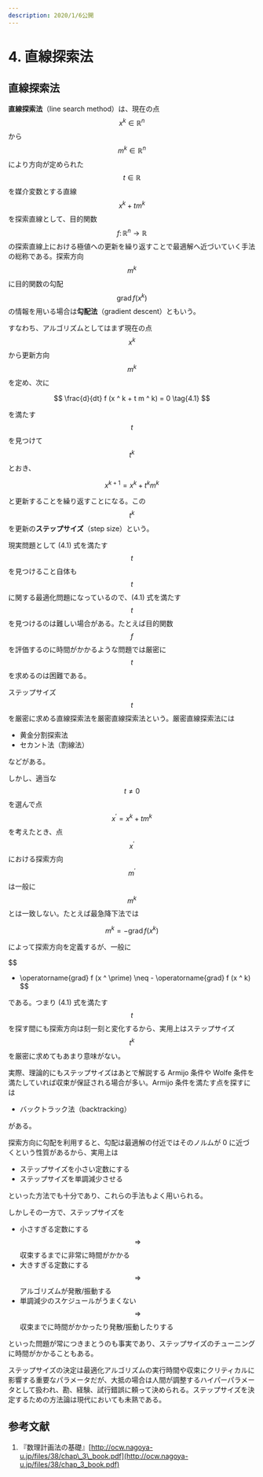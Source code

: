 ```yaml
---
description: 2020/1/6公開
---
```


# 4. 直線探索法

## 直線探索法

**直線探索法**（line search method）は、現在の点$$x ^ k \in \mathbb{R} ^ n$$から$$m ^ k  \in \mathbb{R} ^ n$$により方向が定められた$$t \in \mathbb{R}$$を媒介変数とする直線$$x ^ k + t m ^ k$$を探索直線として、目的関数$$f \colon \mathbb{R} ^ n \to \mathbb{R}$$の探索直線上における極値への更新を繰り返すことで最適解へ近づいていく手法の総称である。探索方向$$m ^ k$$に目的関数の勾配$$\operatorname{grad} f(x ^ k)$$の情報を用いる場合は**勾配法**（gradient descent）ともいう。

すなわち、アルゴリズムとしてはまず現在の点$$x ^ k$$から更新方向$$m ^ k$$を定め、次に

$$
\frac{d}{dt} f (x ^ k + t m ^ k) = 0 \tag{4.1}
$$

を満たす$$t$$を見つけて$$t ^ k$$とおき、

$$
x ^ {k+1} = x ^ k + t ^ k m ^ k
$$

と更新することを繰り返すことになる。この$$t ^ k$$を更新の**ステップサイズ**（step size）という。

現実問題として \(4.1\) 式を満たす$$t$$を見つけること自体も$$t$$に関する最適化問題になっているので、\(4.1\) 式を満たす$$t$$を見つけるのは難しい場合がある。たとえば目的関数$$f$$を評価するのに時間がかかるような問題では厳密に$$t$$を求めるのは困難である。

ステップサイズ$$t$$を厳密に求める直線探索法を厳密直線探索法という。厳密直線探索法には

* 黄金分割探索法
* セカント法（割線法）

などがある。

しかし、適当な$$t \neq 0 $$を選んで点$$x ^ \prime = x ^ k + t m ^ k$$を考えたとき、点$$x ^ \prime$$における探索方向$$m ^ \prime$$は一般に$$m ^ k$$とは一致しない。たとえば最急降下法では

$$
m ^ k = - \operatorname{grad} f(x ^ k)
$$

によって探索方向を定義するが、一般に

$$
- \operatorname{grad} f (x ^ \prime) \neq - \operatorname{grad} f (x ^ k)
$$

である。つまり \(4.1\) 式を満たす$$t$$を探す間にも探索方向は刻一刻と変化するから、実用上はステップサイズ$$t ^ k$$を厳密に求めてもあまり意味がない。

実際、理論的にもステップサイズはあとで解説する Armijo 条件や Wolfe 条件を満たしていれば収束が保証される場合が多い。Armijo 条件を満たす点を探すには

* バックトラック法（backtracking）

がある。

探索方向に勾配を利用すると、勾配は最適解の付近ではそのノルムが 0 に近づくという性質があるから、実用上は

* ステップサイズを小さい定数にする
* ステップサイズを単調減少させる

といった方法でも十分であり、これらの手法もよく用いられる。

しかしその一方で、ステップサイズを

* 小さすぎる定数にする$$\Rightarrow$$収束するまでに非常に時間がかかる
* 大きすぎる定数にする$$\Rightarrow$$アルゴリズムが発散/振動する
* 単調減少のスケジュールがうまくない$$\Rightarrow$$収束までに時間がかかったり発散/振動したりする

といった問題が常につきまとうのも事実であり、ステップサイズのチューニングに時間がかかることもある。

ステップサイズの決定は最適化アルゴリズムの実行時間や収束にクリティカルに影響する重要なパラメータだが、大抵の場合は人間が調整するハイパーパラメータとして扱われ、勘、経験、試行錯誤に頼って決められる。ステップサイズを決定するための方法論は現代においても未熟である。

## 参考文献

1. 『数理計画法の基礎』[http://ocw.nagoya-u.jp/files/38/chap\_3\_book.pdf](http://ocw.nagoya-u.jp/files/38/chap_3_book.pdf)


